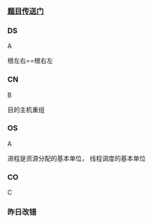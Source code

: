 ### [题目传送门](https://mp.weixin.qq.com/s/WkSoxkcpUSvX60zmbKw2Fg)

### DS  
A  

根左右==根右左
### CN  
B

目的主机重组
### OS  
A  

进程是资源分配的基本单位， 线程调度的基本单位
### CO  
C


### 昨日改错  

